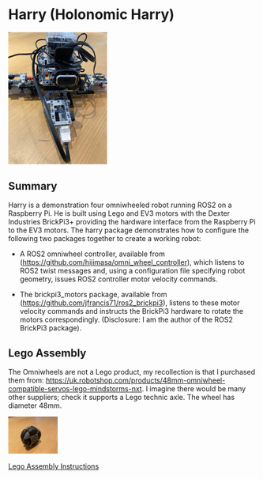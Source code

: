 # Harry (Holonomic Harry)

<img src=./images/final_assembly/step_3.jpg width=200>

## Summary

Harry is a demonstration four omniwheeled robot running ROS2 on a Raspberry Pi. He is built using Lego and EV3 motors with the Dexter Industries BrickPi3+ providing the hardware interface from the Raspberry Pi to the EV3 motors. The harry package demonstrates how to configure the following two packages together to create a working robot:

- A ROS2 omniwheel controller, available from (https://github.com/hijimasa/omni_wheel_controller), which listens to ROS2 twist messages and, using a configuration file specifying robot geometry, issues ROS2 controller motor velocity commands.

- The brickpi3_motors package, available from (https://github.com/jfrancis71/ros2_brickpi3), listens to these motor velocity commands and instructs the BrickPi3 hardware to rotate the motors correspondingly.
(Disclosure: I am the author of the ROS2 BrickPi3 package).


## Lego Assembly

The Omniwheels are not a Lego product, my recollection is that I purchased them from: https://uk.robotshop.com/products/48mm-omniwheel-compatible-servos-lego-mindstorms-nxt. I imagine there would be many other suppliers; check it supports a Lego technic axle. The wheel has diameter 48mm.

<img src=../terry/images/omni_wheel.jpg width=100>

[Lego Assembly Instructions](./lego_assembly/README.md)

